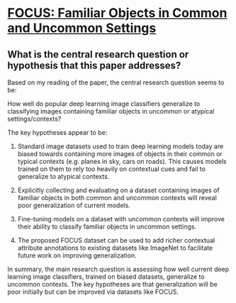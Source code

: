 # [FOCUS: Familiar Objects in Common and Uncommon Settings](https://arxiv.org/abs/2110.03804v2)

## What is the central research question or hypothesis that this paper addresses?

 Based on my reading of the paper, the central research question seems to be:

How well do popular deep learning image classifiers generalize to classifying images containing familiar objects in uncommon or atypical settings/contexts?

The key hypotheses appear to be:

1) Standard image datasets used to train deep learning models today are biased towards containing more images of objects in their common or typical contexts (e.g. planes in sky, cars on roads). This causes models trained on them to rely too heavily on contextual cues and fail to generalize to atypical contexts.

2) Explicitly collecting and evaluating on a dataset containing images of familiar objects in both common and uncommon contexts will reveal poor generalization of current models. 

3) Fine-tuning models on a dataset with uncommon contexts will improve their ability to classify familiar objects in uncommon settings.

4) The proposed FOCUS dataset can be used to add richer contextual attribute annotations to existing datasets like ImageNet to facilitate future work on improving generalization.

In summary, the main research question is assessing how well current deep learning image classifiers, trained on biased datasets, generalize to uncommon contexts. The key hypotheses are that generalization will be poor initially but can be improved via datasets like FOCUS.
